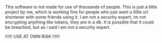 This software is not made for use of thousands of people.
This is just a little project by me, which is working fine for people who just want a little url shortener with some friends using it. I am not a security expert, im not encrypting anything like tokens, they are in a db. It is possible that it could be breached, but as i said i am not a security expert.

!!!!!!
USE AT OWN RISK
!!!!!!